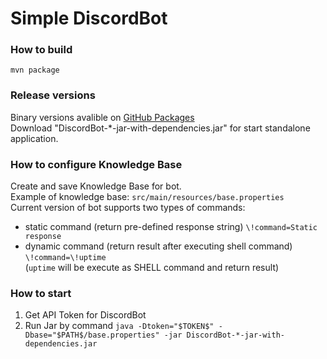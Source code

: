 # Simple DiscordBot

### How to build
```mvn package```

### Release versions
Binary versions avalible on [GitHub Packages](https://github.com/AlekseySpiridonov/discordbot/packages)  
Download "DiscordBot-*-jar-with-dependencies.jar" for start standalone application.

### How to configure Knowledge Base
Create and save Knowledge Base for bot.  
Example of knowledge base: ```src/main/resources/base.properties```   
Current version of bot supports two types of commands:
- static command (return pre-defined response string)
```\!command=Static response```
- dynamic command (return result after executing shell command)
```\!command=\!uptime```   
(``uptime`` will be execute as SHELL command and return result)

### How to start
1. Get API Token for DiscordBot
2. Run Jar by command
```java -Dtoken="$TOKEN$" -Dbase="$PATH$/base.properties" -jar DiscordBot-*-jar-with-dependencies.jar ```
